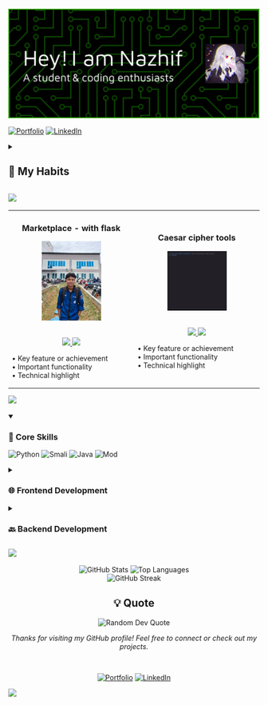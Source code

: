 ![Header](https://raw.githubusercontent.com/zhiif/asset/refs/heads/main/asset/github-header-image.png)

<!--
**zhiif/zhiif** is a ✨ _special_ ✨ repository because its `README.md` (this file) appears on your GitHub profile.

Here are some ideas to get you started:

- 🔭 I’m currently working on ...
- 🌱 I’m currently learning ...
- 👯 I’m looking to collaborate on ...
- 🤔 I’m looking for help with ...
- 💬 Ask me about ...
- 📫 How to reach me: ...
- 😄 Pronouns: ...
- ⚡ Fun fact: ...
-->

  [![Portfolio](https://img.shields.io/badge/Portfolio-000?style=for-the-badge&logo=vercel&logoColor=yellow)]()
  [![LinkedIn](https://img.shields.io/badge/LinkedIn-0A66C2?style=for-the-badge&logo=linkedin&logoColor=white)](https://www.linkedin.com/in/mhd-fekran-nazhif/)

</div>

<details>
<summary><h2>🤞 My Habits</h2></summary>

```java
while (isAwake) {
    code();
    learn();
    create();
    repeat();
}
```
</details>

![](https://capsule-render.vercel.app/api?type=venom&height=150&text=🚀%20Featured%20Projects&fontSize=40&color=0:8871e5,100:b678c4&stroke=b678c4)

<!-- Featured Projects Section -->
<table>
<tr>
<td width="50%">
<h3 align="center">Marketplace - with flask</h3>
<div align="center">  
<a href="#https://github.com/zhiif/tokokomputerseiba" target="_blank">
<img src="https://raw.githubusercontent.com/zhiif/tokokomputerseiba/refs/heads/main/static/zhif.jpg" width="50%" alt="Marketplace - with flask"/>
</a>
<br>
<br>
<p>
<a href="#https://github.com/zhiif/tokokomputerseiba" target="_blank">
<img src="https://img.shields.io/badge/View_on_GitHub-2ea44f?style=for-the-badge&logo=github"/>
</a>
<a href="#" target="_blank">
<img src="https://img.shields.io/badge/Live_Demo-brightgreen?style=for-the-badge&logo=vercel"/>
</a>
</p>
<p align="left">
• Key feature or achievement<br>
• Important functionality<br>
• Technical highlight
</p>
</div>
</td>
<td width="50%">
<h3 align="center">Caesar cipher tools</h3>
<div align="center">  
<a href="#https://github.com/zhiif/caesar-cipher-tools" target="_blank">
<img src="https://raw.githubusercontent.com/zhiif/asset/refs/heads/main/asset/encrypt.gif" width="50%" alt="Caesar cipher tools"/>
</a>
<br>
<br>
<p>
<a href="#https://github.com/zhiif/caesar-cipher-tools" target="_blank">
<img src="https://img.shields.io/badge/View_on_GitHub-2ea44f?style=for-the-badge&logo=github"/>
</a>
<a href="#" target="_blank">
<img src="https://img.shields.io/badge/Live_Demo-brightgreen?style=for-the-badge&logo=vercel"/>
</a>
</p>
<p align="left">
• Key feature or achievement<br>
• Important functionality<br>
• Technical highlight
</p>
</div>
</td>
</tr>
</table>

![](https://capsule-render.vercel.app/api?type=venom&height=150&text=💻%20Tech%20Stack&fontSize=40&color=0:00FFFF,100:1E90FF&stroke=1E90FF)

<details open>
  <summary><h3>🎯 Core Skills</h3></summary>

  ![Python](https://img.shields.io/badge/-Python-blue?style=for-the-badge&logo=python&logoColor=white) ![Smali](https://img.shields.io/badge/-Smali-blue?style=for-the-badge&logo=smali&logoColor=white) ![Java](https://img.shields.io/badge/-Java-blue?style=for-the-badge&logo=java&logoColor=white) ![Mod](https://img.shields.io/badge/-Mod-blue?style=for-the-badge&logo=mod&logoColor=white)

</details>

<details>
  <summary><h3>🌐 Frontend Development</h3></summary>

  ![HTML5](https://img.shields.io/badge/-HTML5-blue?style=for-the-badge&logo=html5&logoColor=white) ![CSS3](https://img.shields.io/badge/-CSS3-blue?style=for-the-badge&logo=css3&logoColor=white) ![JavaScript](https://img.shields.io/badge/-JavaScript-blue?style=for-the-badge&logo=javascript&logoColor=white) ![Xml](https://img.shields.io/badge/-Xml-blue?style=for-the-badge&logo=xml&logoColor=white)

</details>

<details>
  <summary><h3>🔙 Backend Development</h3></summary>

  ![MySQL](https://img.shields.io/badge/-MySQL-blue?style=for-the-badge&logo=mysql&logoColor=white) ![Flask](https://img.shields.io/badge/-Flask-blue?style=for-the-badge&logo=flask&logoColor=white)

</details>

![](https://capsule-render.vercel.app/api?type=venom&height=150&text=📊%20GitHub%20Stats&fontSize=40&color=0:32CD32,100:006400&stroke=006400)

<div align="center">
  <img src="https://github-readme-stats.vercel.app/api?username=zhiif&show_icons=true&theme=graywhite" alt="GitHub Stats" height="170"/>
  <img src="https://github-readme-stats.vercel.app/api/top-langs/?username=zhiif&layout=compact&theme=graywhite" alt="Top Languages" height="170"/>
</div>

<div align="center">
  <img src="https://github-readme-streak-stats.herokuapp.com/?user=zhiif&theme=graywhite" alt="GitHub Streak" height="170"/>
</div>

<h2 align="center">💡 Quote</h2>

<div align="center">
  <img src="https://quotes-github-readme.vercel.app/api?type=horizontal&theme=light" alt="Random Dev Quote"/>
</div>
<p></p>


<div align="center">
  <p><i>Thanks for visiting my GitHub profile! Feel free to connect or check out my projects.</i></p>
  <br>
</div>

<div align="center">

  [![Portfolio](https://img.shields.io/badge/Portfolio-000?style=for-the-badge&logo=vercel&logoColor=yellow)]()
  [![LinkedIn](https://img.shields.io/badge/LinkedIn-0A66C2?style=for-the-badge&logo=linkedin&logoColor=white)](https://www.linkedin.com/in/mhd-fekran-nazhif/)

</div>

<img src="https://user-images.githubusercontent.com/74038190/212284100-561aa473-3905-4a80-b561-0d28506553ee.gif"/>
